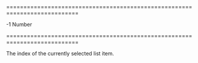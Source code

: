 <!--**
/*-------------------------------------------
    Auto-generated file. Do not modify.
-------------------------------------------

**-->
===========================================================================
<!--hidden--><!--/hidden-->
<!--default-->-1<!--/default-->
<!--type-->Number<!--/type-->
===========================================================================

<!--shortDescription-->
The index of the currently selected list item.
<!--/shortDescription-->

<!--fullDescription-->

<!--/fullDescription-->